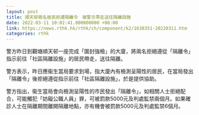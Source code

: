 ```yaml
---
layout: post
title: 順天邨兩名居民拒遵隔離令　被警方帶走送往隔離設施
date: 2022-03-11 10:02:41.000000000 +08:00
link: https://news.rthk.hk/rthk/ch/component/k2/1638351-20220311.htm
categories: rthk
---
```


警方昨日到觀塘順天邨一座完成「圍封強檢」的大廈，將兩名拒絕遵從「隔離令」指示前往「社區隔離設施」的居民帶走，送往隔離。

警方表示，昨日應衞生當局要求到場，指大廈內有檢測呈陽性的居民，在當局發出「隔離令」後拒絕遵從指示前往「社區隔離設施」，於是提供協助。

警方指出，衞生當局會向檢測呈陽性的市民發出「隔離令」，如相關人士拒絕配合，可能觸犯「妨礙公職人員」罪，可被罰款5000元及判處監禁兩個月。如果確診人士在隔離期間離開隔離地點，亦有機會被罰款5000元及判處監禁6個月。
